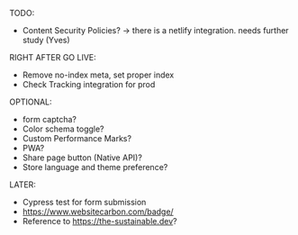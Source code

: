 TODO:
- Content Security Policies? -> there is a netlify integration. needs further study (Yves)

RIGHT AFTER GO LIVE:
- Remove no-index meta, set proper index
- Check Tracking integration for prod

OPTIONAL:
- form captcha?
- Color schema toggle?
- Custom Performance Marks?
- PWA?
- Share page button (Native API)?
- Store language and theme preference?

LATER:
- Cypress test for form submission 
- https://www.websitecarbon.com/badge/
- Reference to https://the-sustainable.dev?